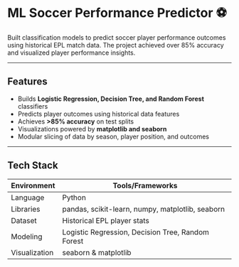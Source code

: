 # ML Soccer Performance Predictor ⚽️

Built classification models to predict soccer player performance outcomes using historical EPL match data. The project achieved over 85% accuracy and visualized player performance insights.

---

## Features

- Builds **Logistic Regression, Decision Tree, and Random Forest** classifiers
- Predicts player outcomes using historical data features
- Achieves **>85% accuracy** on test splits
- Visualizations powered by **matplotlib and seaborn**
- Modular slicing of data by season, player position, and outcomes

---

## Tech Stack

| Environment | Tools/Frameworks      |
|-------------|------------------------|
| Language    | Python                 |
| Libraries   | pandas, scikit-learn, numpy, matplotlib, seaborn |
| Dataset     | Historical EPL player stats |
| Modeling    | Logistic Regression, Decision Tree, Random Forest |
| Visualization | seaborn & matplotlib |

